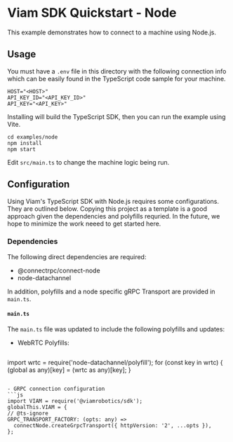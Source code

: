 # Viam SDK Quickstart - Node

This example demonstrates how to connect to a machine using Node.js.

## Usage

You must have a `.env` file in this directory with the following connection info which can be easily found in the TypeScript code sample for your machine.

```
HOST="<HOST>"
API_KEY_ID="<API_KEY_ID>"
API_KEY="<API_KEY>"
```

Installing will build the TypeScript SDK, then you can run the example using Vite.

```
cd examples/node
npm install
npm start
```

Edit `src/main.ts` to change the machine logic being run.

## Configuration

Using Viam's TypeScript SDK with Node.js requires some configurations. They are outlined below. Copying this project as a template is a good approach given the dependencies and polyfills requried. In the future, we hope to minimize the work neeed to get started here.

### Dependencies

The following direct dependencies are required:

- @connectrpc/connect-node
- node-datachannel

In addition, polyfills and a node specific gRPC Transport are provided in `main.ts`.

#### `main.ts`

The `main.ts` file was updated to include the following polyfills and updates:

- WebRTC Polyfills:

  ```js
import wrtc = require('node-datachannel/polyfill');
for (const key in wrtc) {
  (global as any)[key] = (wrtc as any)[key];
}
  ```

- GRPC connection configuration
  ```js
import VIAM = require('@viamrobotics/sdk');
globalThis.VIAM = {
  // @ts-ignore
  GRPC_TRANSPORT_FACTORY: (opts: any) =>
    connectNode.createGrpcTransport({ httpVersion: '2', ...opts }),
};
  ```
